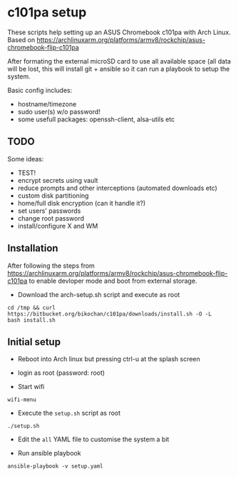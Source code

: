# c101pa setup

These scripts help setting up an ASUS Chromebook c101pa with Arch Linux.
Based on https://archlinuxarm.org/platforms/armv8/rockchip/asus-chromebook-flip-c101pa

After formating the external microSD card to use all available space (all data will be lost,
this will install git + ansible so it can run a playbook to setup the system.

Basic config includes:

- hostname/timezone
- sudo user(s) w/o password!
- some usefull packages: openssh-client, alsa-utils etc

## TODO

Some ideas:

- TEST!
- encrypt secrets using vault
- reduce prompts and other interceptions (automated downloads etc)
- custom disk partitioning
- home/full disk encryption (can it handle it?)
- set users' passwords
- change root password
- install/configure X and WM


## Installation

After following the steps from https://archlinuxarm.org/platforms/armv8/rockchip/asus-chromebook-flip-c101pa
to enable devloper mode and boot from external storage.

- Download the arch-setup.sh script and execute as root
```
cd /tmp && curl https://bitbucket.org/bikochan/c101pa/downloads/install.sh -O -L
bash install.sh
```


## Initial setup

- Reboot into Arch linux but pressing ctrl-u at the splash screen

- login as root (password: root)

- Start wifi
```
wifi-menu
```

- Execute the `setup.sh` script as root
```
./setup.sh
```

- Edit the `all` YAML file to customise the system a bit

- Run ansible playbook
```
ansible-playbook -v setup.yaml
```

